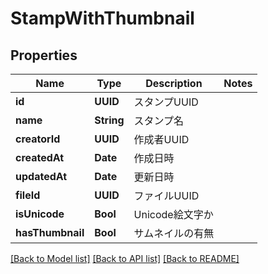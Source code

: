 # StampWithThumbnail

## Properties
Name | Type | Description | Notes
------------ | ------------- | ------------- | -------------
**id** | **UUID** | スタンプUUID | 
**name** | **String** | スタンプ名 | 
**creatorId** | **UUID** | 作成者UUID | 
**createdAt** | **Date** | 作成日時 | 
**updatedAt** | **Date** | 更新日時 | 
**fileId** | **UUID** | ファイルUUID | 
**isUnicode** | **Bool** | Unicode絵文字か | 
**hasThumbnail** | **Bool** | サムネイルの有無 | 

[[Back to Model list]](../README.md#documentation-for-models) [[Back to API list]](../README.md#documentation-for-api-endpoints) [[Back to README]](../README.md)


